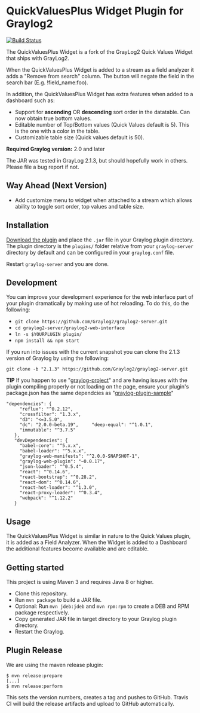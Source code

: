 # QuickValuesPlus Widget Plugin for Graylog2

[![Build Status](https://travis-ci.org/billmurrin/graylog-plugin-quickvaluesplus-widget.svg?branch=master)](https://travis-ci.org/billmurrin/graylog-plugin-quickvaluesplus-widget)

The QuickValuesPlus Widget is a fork of the GrayLog2 Quick Values Widget that ships with GrayLog2.

When the QuickValuesPlus Widget is added to a stream as a field analyzer it adds a "Remove from search" column. The button will negate the field in the search bar (E.g. !field_name:foo).

In addition, the QuickValuesPlus Widget has extra features when added to a dashboard such as:
 * Support for **ascending** OR **descending** sort order in the datatable. Can now obtain true bottom values.
 * Editable number of Top/Bottom values (Quick Values default is 5). This is the one with a color in the table.
 * Customizable table size (Quick values default is 50).
  
**Required Graylog version:** 2.0 and later

The JAR was tested in GrayLog 2.1.3, but should hopefully work in others. Please file a bug report if not.

Way Ahead (Next Version)
-----------
 * Add customize menu to widget when attached to a stream which allows ability to toggle sort order, top values and table size.

Installation
------------
[Download the plugin](https://github.com/billmurrin/graylog-plugin-quickvaluesplus-widget/releases/)
and place the `.jar` file in your Graylog plugin directory. The plugin directory
is the `plugins/` folder relative from your `graylog-server` directory by default
and can be configured in your `graylog.conf` file.

Restart `graylog-server` and you are done.

Development
-----------
You can improve your development experience for the web interface part of your plugin
dramatically by making use of hot reloading. To do this, do the following:

* `git clone https://github.com/Graylog2/graylog2-server.git`
* `cd graylog2-server/graylog2-web-interface`
* `ln -s $YOURPLUGIN plugin/`
* `npm install && npm start`

If you run into issues with the current snapshot you can clone the 2.1.3 version of Graylog by using the following:

`git clone -b "2.1.3" https://github.com/Graylog2/graylog2-server.git`

**TIP** If you happen to use "[graylog-project](https://github.com/Graylog2/graylog-project)" and are having issues with the plugin compiling properly or not loading on the page, ensure your plugin's package.json has the same dependcies as "[graylog-plugin-sample](https://github.com/Graylog2/graylog-plugin-sample)"

```
"dependencies": {
     "reflux": "^0.2.12",
     "crossfilter": "1.3.x",
     "d3": "<=3.5.0",
     "dc": "2.0.0-beta.19",     "deep-equal": "^1.0.1",
     "immutable": "^3.7.5"
   },
   "devDependencies": {
     "babel-core": "^5.x.x",
     "babel-loader": "^5.x.x",
     "graylog-web-manifests": "^2.0.0-SNAPSHOT-1",
     "graylog-web-plugin": "~0.0.17",
     "json-loader": "^0.5.4",
     "react": "^0.14.6",
     "react-bootstrap": "^0.28.2",
     "react-dom": "^0.14.6",
     "react-hot-loader": "^1.3.0",
     "react-proxy-loader": "^0.3.4",
     "webpack": "^1.12.2"
   }
```

Usage
-----

The QuickValuesPlus Widget is similar in nature to the Quick Values plugin, it is added as a Field Analyzer. When the Widget is added to a Dashboard the additional features become available and are editable.

Getting started
---------------

This project is using Maven 3 and requires Java 8 or higher.

* Clone this repository.
* Run `mvn package` to build a JAR file.
* Optional: Run `mvn jdeb:jdeb` and `mvn rpm:rpm` to create a DEB and RPM package respectively.
* Copy generated JAR file in target directory to your Graylog plugin directory.
* Restart the Graylog.

Plugin Release
--------------

We are using the maven release plugin:

```
$ mvn release:prepare
[...]
$ mvn release:perform
```

This sets the version numbers, creates a tag and pushes to GitHub. Travis CI will build the release artifacts and upload to GitHub automatically.
